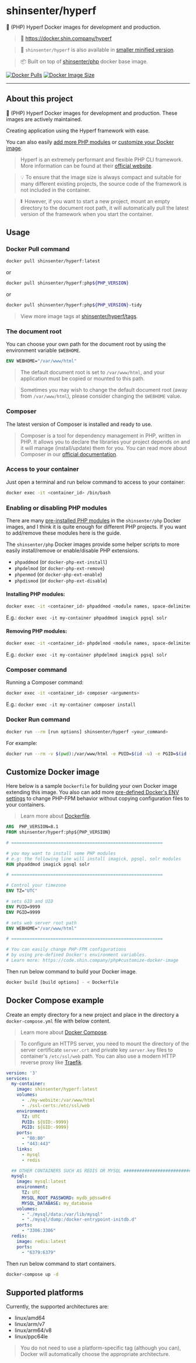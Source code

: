 # shinsenter/hyperf

🔰 (PHP) Hyperf Docker images for development and production.

> 🔗 https://docker.shin.company/hyperf

> 🚀 `shinsenter/hyperf` is also available in [smaller minified version](https://docker.shin.company/hyperf/tags?page=1&name=tidy).

> 📦 Built on top of [shinsenter/php](https://docker.shin.company/php) docker base image.

[![Docker Pulls](https://img.shields.io/docker/pulls/shinsenter/hyperf)](https://docker.shin.company/hyperf) [![Docker Image Size](https://img.shields.io/docker/image-size/shinsenter/hyperf/latest?label=shinsenter%2Flaravel)](https://docker.shin.company/hyperf)

* * *

## About this project

🔰 (PHP) Hyperf Docker images for development and production. These images are actively maintained.

Creating application using the Hyperf framework with ease.

You can also easily [add more PHP modules](#enabling-or-disabling-php-modules) or [customize your Docker image](#customize-docker-image).

> Hyperf is an extremely performant and flexible PHP CLI framework. More information can be found at their [official website](https://www.hyperf.io).

> 💡 To ensure that the image size is always compact and suitable for many different existing projects, the source code of the framework is not included in the container.

> ⏬ However, if you want to start a new project, mount an empty directory to the document root path, it will automatically pull the latest version of the framework when you start the container.

## Usage

### Docker Pull command

```bash
docker pull shinsenter/hyperf:latest
```

or

```bash
docker pull shinsenter/hyperf:php${PHP_VERSION}
```

or

```bash
docker pull shinsenter/hyperf:php${PHP_VERSION}-tidy
```

> View more image tags at [shinsenter/hyperf/tags](https://docker.shin.company/hyperf/tags).

### The document root

You can choose your own path for the document root by using the environment variable `$WEBHOME`.

```Dockerfile
ENV WEBHOME="/var/www/html"
```

> The default document root is set to `/var/www/html`, and your application must be copied or mounted to this path.

> Sometimes you may wish to change the default document root (away from `/var/www/html`), please consider changing the `$WEBHOME` value.

### Composer

The latest version of Composer is installed and ready to use.

> Composer is a tool for dependency management in PHP, written in PHP. It allows you to declare the libraries your project depends on and it will manage (install/update) them for you. You can read more about Composer in our [official documentation](https://getcomposer.org/doc).

### Access to your container

Just open a terminal and run below command to access to your container:

```bash
docker exec -it <container_id> /bin/bash
```

### Enabling or disabling PHP modules

There are many [pre-installed PHP modules](https://code.shin.company/php#pre-installed-php-modules) in the `shinsenter/php` Docker images, and I think it is quite enough for different PHP projects. If you want to add/remove these modules here is the guide.

The `shinsenter/php` Docker images provide some helper scripts to more easily install/remove or enable/disable PHP extensions.
- `phpaddmod` (or `docker-php-ext-install`)
- `phpdelmod` (or `docker-php-ext-remove`)
- `phpenmod` (or `docker-php-ext-enable`)
- `phpdismod` (or `docker-php-ext-disable`)

#### Installing PHP modules:

```bash
docker exec -it <container_id> phpaddmod <module names, space-delimited list>
```

E.g.: `docker exec -it my-container phpaddmod imagick pgsql solr`

#### Removing PHP modules:

```bash
docker exec -it <container_id> phpdelmod <module names, space-delimited list>
```

E.g.: `docker exec -it my-container phpdelmod imagick pgsql solr`

### Composer command

Running a Composer command:

```bash
docker exec -it <container_id> composer <arguments>
```

E.g.: `docker exec -it my-container composer install`

### Docker Run command

```bash
docker run --rm [run options] shinsenter/hyperf <your_command>
```

For example:

```bash
docker run --rm -v $(pwd):/var/www/html -e PUID=$(id -u) -e PGID=$(id -g) shinsenter/hyperf composer dump-autoload
```

## Customize Docker image

Here below is a sample `Dockerfile` for building your own Docker image extending this image. You also can add more [pre-defined Docker's ENV settings](https://code.shin.company/php#customize-docker-image) to change PHP-FPM behavior without copying configuration files to your containers.

> Learn more about [Dockerfile](https://docs.docker.com/engine/reference/builder).

```Dockerfile
ARG  PHP_VERSION=8.1
FROM shinsenter/hyperf:php${PHP_VERSION}

# ==========================================================

# you may want to install some PHP modules
# e.g: the following line will install imagick, pgsql, solr modules
RUN phpaddmod imagick pgsql solr

# ==========================================================

# Control your timezone
ENV TZ="UTC"

# sets GID and UID
ENV PUID=9999
ENV PGID=9999

# sets web server root path
ENV WEBHOME="/var/www/html"

# ==========================================================

# You can easily change PHP-FPM configurations
# by using pre-defined Docker's environment variables.
# Learn more: https://code.shin.company/php#customize-docker-image
```

Then run below command to build your Docker image.

```bash
docker build [build options] - < Dockerfile
```

## Docker Compose example

Create an empty directory for a new project and place in the directory a `docker-compose.yml` file with below content.

> Learn more about [Docker Compose](https://docs.docker.com/compose).

> To configure an HTTPS server, you need to mount the directory of the server certificate `server.crt` and private key `server.key` files to container's `/etc/ssl/web` path. You can also use a modern HTTP reverse proxy like [Traefik](https://hub.docker.com/_/traefik).

```yml
version: '3'
services:
  my-container:
    image: shinsenter/hyperf:latest
    volumes:
      - ./my-website:/var/www/html
      - ./ssl-certs:/etc/ssl/web
    environment:
      TZ: UTC
      PUID: ${UID:-9999}
      PGID: ${GID:-9999}
    ports:
      - "80:80"
      - "443:443"
    links:
      - mysql
      - redis

  ## OTHER CONTAINERS SUCH AS REDIS OR MYSQL ###################################
  mysql:
    image: mysql:latest
    environment:
      TZ: UTC
      MYSQL_ROOT_PASSWORD: mydb_p@ssw0rd
      MYSQL_DATABASE: my_database
    volumes:
      - "./mysql/data:/var/lib/mysql"
      - "./mysql/dump:/docker-entrypoint-initdb.d"
    ports:
      - "3306:3306"
  redis:
    image: redis:latest
    ports:
      - "6379:6379"
```

Then run below command to start containers.

```bash
docker-compose up -d
```

## Supported platforms

Currently, the supported architectures are:

- linux/amd64
- linux/arm/v7
- linux/arm64/v8
- linux/ppc64le

> You do not need to use a platform-specific tag (although you can), Docker will automatically choose the appropriate architecture.